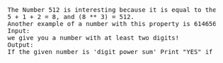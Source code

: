 <pre>
    The Number 512 is interesting because it is equal to the sum of its digits raised to some power:
    5 + 1 + 2 = 8, and (8 ** 3) = 512.
    Another example of a number with this property is 614656 = 28 ** 4.
    Input:
    we give you a number with at least two digits!
    Output:
    If the given number is 'digit power sum' Print "YES" if it's not, print "NO"!
</pre>